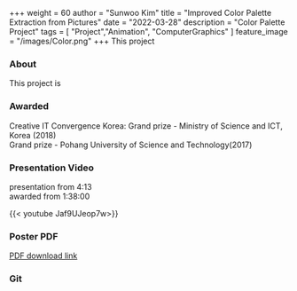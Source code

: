 +++
weight = 60
author = "Sunwoo Kim"
title = "Improved Color Palette Extraction from Pictures"
date = "2022-03-28"
description = "Color Palette Project"
tags = [
    "Project","Animation", "ComputerGraphics"
]
feature_image = "/images/Color.png"
+++
This project
<!--more-->

### About
This project is

### Awarded
Creative IT Convergence Korea: Grand prize - Ministry of Science and ICT, Korea (2018)\
Grand prize - Pohang University of Science and Technology(2017)

### Presentation Video
presentation from 4:13 \
awarded from 1:38:00

{{< youtube Jaf9UJeop7w>}}


### Poster PDF
[PDF download link](https://drive.google.com/file/d/115a0CTs5KqiP9FivTgjju85elAH4jxdW/view?usp=sharing)

### Git


